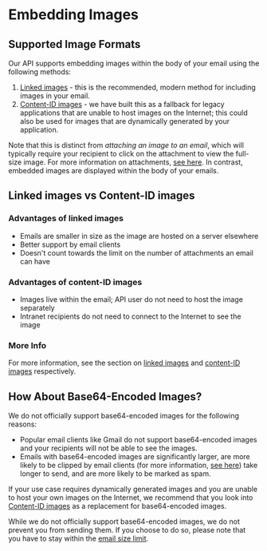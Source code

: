 # Embedding Images

## Supported Image Formats

Our API supports embedding images within the body of your email using the following methods:

1. [Linked images](linked-images.md) - this is the recommended, modern method for including images in your email.
2. [Content-ID images](content-id-images.md) - we have built this as a fallback for legacy applications that are unable to host images on the Internet; this could also be used for images that are dynamically generated by your application.

Note that this is distinct from _attaching an image to an email_, which will typically require your recipient to click on the attachment to view the full-size image. For more information on attachments, [see here](../../attachments.md). In contrast, embedded images are displayed within the body of your emails.

## Linked images vs Content-ID images

### Advantages of linked images

* Emails are smaller in size as the image are hosted on a server elsewhere
* Better support by email clients
* Doesn't count towards the limit on the number of attachments an email can have

### Advantages of content-ID images

* Images live within the email; API user do not need to host the image separately
* Intranet recipients do not need to connect to the Internet to see the image

### More Info

For more information, see the section on [linked images](linked-images.md) and [content-ID images](content-id-images.md) respectively.

## How About Base64-Encoded Images?

We do not officially support base64-encoded images for the following reasons:

* Popular email clients like Gmail do not support base64-encoded images and your recipients will not be able to see the images.
* Emails with base64-encoded images are significantly larger, are more likely to be clipped by email clients (for more information, [see here](../#size-limit)) take longer to send, and are more likely to be marked as spam.

If your use case requires dynamically generated images and you are unable to host your own images on the Internet, we recommend that you look into [Content-ID images](content-id-images.md) as a replacement for base64-encoded images.

While we do not officially support base64-encoded images, we do not prevent you from sending them. If you choose to do so, please note that you have to stay within the [email size limit](../#size-limit).
